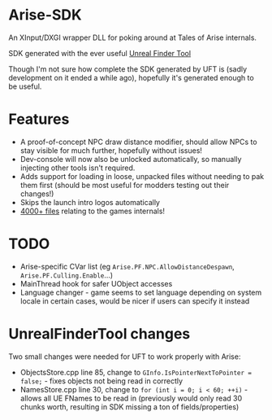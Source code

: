 # Arise-SDK

An XInput/DXGI wrapper DLL for poking around at Tales of Arise internals.

SDK generated with the ever useful [Unreal Finder Tool](https://github.com/CorrM/Unreal-Finder-Tool)

Though I'm not sure how complete the SDK generated by UFT is (sadly development on it ended a while ago), hopefully it's generated enough to be useful.

# Features
- A proof-of-concept NPC draw distance modifier, should allow NPCs to stay visible for much further, hopefully without issues!
- Dev-console will now also be unlocked automatically, so manually injecting other tools isn't required.
- Adds support for loading in loose, unpacked files without needing to pak them first (should be most useful for modders testing out their changes!)
- Skips the launch intro logos automatically
- [4000+ files](https://github.com/emoose/Arise-SDK/tree/master/SDK) relating to the games internals!

# TODO
- Arise-specific CVar list (eg `Arise.PF.NPC.AllowDistanceDespawn`, `Arise.PF.Culling.Enable`...)
- MainThread hook for safer UObject accesses
- Language changer - game seems to set language depending on system locale in certain cases, would be nicer if users can specify it instead

# UnrealFinderTool changes
Two small changes were needed for UFT to work properly with Arise:
- ObjectsStore.cpp line 85, change to `GInfo.IsPointerNextToPointer = false;` - fixes objects not being read in correctly
- NamesStore.cpp line 30, change to `for (int i = 0; i < 60; ++i)` - allows all UE FNames to be read in (previously would only read 30 chunks worth, resulting in SDK missing a ton of fields/properties)
